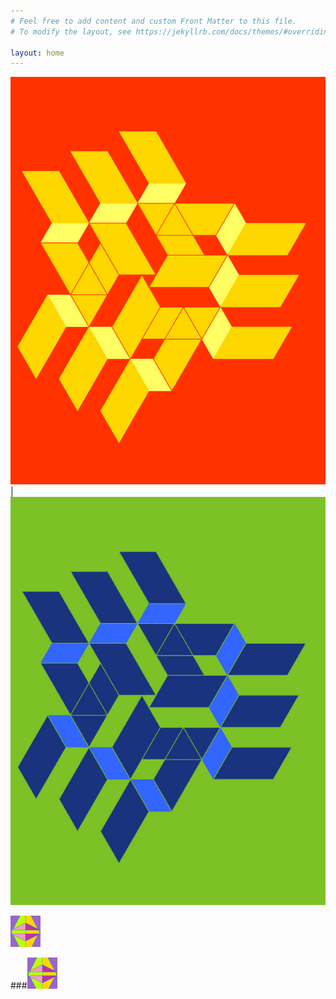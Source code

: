 ```yaml
---
# Feel free to add content and custom Front Matter to this file.
# To modify the layout, see https://jekyllrb.com/docs/themes/#overriding-theme-defaults

layout: home
---
```


![Folding](/assets/img/experiment.jpg)      |  ![Folding](/assets/img/simply.jpg) 

[![Alt text](/assets/img/cK0.jpg)](Portfolio)


###[![Alt text](/assets/img/cK0.jpg)](Folding)
